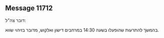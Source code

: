 ## Message 11712

דובר צה"ל:

בהמשך להתרעות שהופעלו בשעה 14:30 במרחבים דישון ואלקוש, מדובר בזיהוי שווא.

